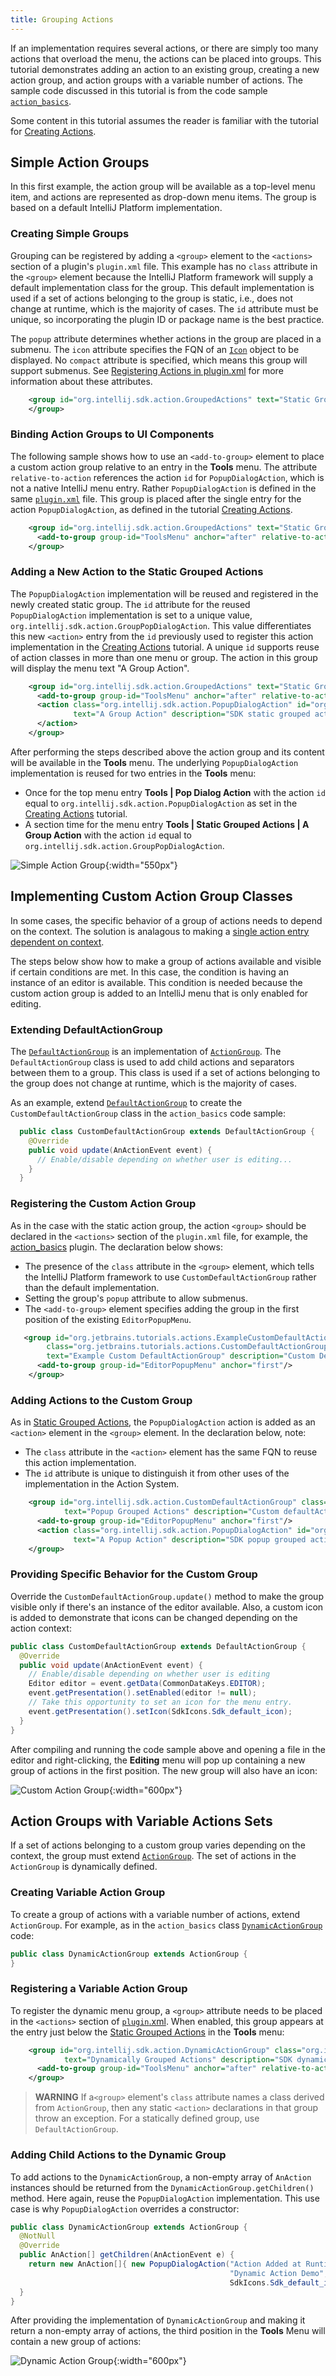 ```yaml
---
title: Grouping Actions
---
```

<!-- Copyright 2000-2020 JetBrains s.r.o. and other contributors. Use of this source code is governed by the Apache 2.0 license that can be found in the LICENSE file. -->

If an implementation requires several actions, or there are simply too many actions that overload the menu, the actions can be placed into groups.
This tutorial demonstrates adding an action to an existing group, creating a new action group, and action groups with a variable number of actions.
The sample code discussed in this tutorial is from the code sample [`action_basics`](https://github.com/JetBrains/intellij-sdk-docs/tree/master/code_samples/action_basics).

Some content in this tutorial assumes the reader is familiar with the tutorial for [Creating Actions](working_with_custom_actions.md).

## Simple Action Groups
In this first example, the action group will be available as a top-level menu item, and actions are represented as drop-down menu items.
The group is based on a default IntelliJ Platform implementation.

### Creating Simple Groups
Grouping can be registered by adding a `<group>` element to the `<actions>` section of a plugin's `plugin.xml` file.
This example has no `class` attribute in the `<group>` element because the IntelliJ Platform framework will supply a default implementation class for the group. 
This default implementation is used if a set of actions belonging to the group is static, i.e., does not change at runtime, which is the majority of cases.
The `id` attribute must be unique, so incorporating the plugin ID or package name is the best practice.

The `popup` attribute determines whether actions in the group are placed in a submenu.
The `icon` attribute specifies the FQN of an [`Icon`](/reference_guide/work_with_icons_and_images.md) object to be displayed.
No `compact` attribute is specified, which means this group will support submenus.
See [Registering Actions in plugin.xml](/basics/basic_action_system.md#registering-actions-in-pluginxml) for more information about these attributes.

```xml
    <group id="org.intellij.sdk.action.GroupedActions" text="Static Grouped Actions" popup="true" icon="SdkIcons.Sdk_default_icon">
    </group>
```

### Binding Action Groups to UI Components
The following sample shows how to use an `<add-to-group>` element to place a custom action group relative to an entry in the **Tools** menu. 
The attribute `relative-to-action` references the action `id` for `PopupDialogAction`, which is not a native IntelliJ menu entry. 
Rather `PopupDialogAction` is defined in the same [`plugin.xml`](https://github.com/JetBrains/intellij-sdk-docs/blob/master/code_samples/action_basics/src/main/resources/META-INF/plugin.xml) file.
This group is placed after the single entry for the action `PopupDialogAction`, as defined in the tutorial [Creating Actions](working_with_custom_actions.md#registering-an-action-with-the-new-action-form).

```xml
    <group id="org.intellij.sdk.action.GroupedActions" text="Static Grouped Actions" popup="true" icon="SdkIcons.Sdk_default_icon">
      <add-to-group group-id="ToolsMenu" anchor="after" relative-to-action="org.intellij.sdk.action.PopupDialogAction"/>
    </group>
```

### Adding a New Action to the Static Grouped Actions
The `PopupDialogAction` implementation will be reused and registered in the newly created static group. 
The `id` attribute for the reused `PopupDialogAction` implementation is set to a unique value, `org.intellij.sdk.action.GroupPopDialogAction`.
This value differentiates this new `<action>` entry from the `id` previously used to register this action implementation in the [Creating Actions](working_with_custom_actions.md#registering-an-action-with-the-new-action-form) tutorial. 
A unique `id` supports reuse of action classes in more than one menu or group.
The action in this group will display the menu text "A Group Action".

```xml
    <group id="org.intellij.sdk.action.GroupedActions" text="Static Grouped Actions" popup="true" icon="SdkIcons.Sdk_default_icon">
      <add-to-group group-id="ToolsMenu" anchor="after" relative-to-action="org.intellij.sdk.action.PopupDialogAction"/>
      <action class="org.intellij.sdk.action.PopupDialogAction" id="org.intellij.sdk.action.GroupPopDialogAction"
              text="A Group Action" description="SDK static grouped action example" icon="SdkIcons.Sdk_default_icon">
      </action>
    </group>
```

After performing the steps described above the action group and its content will be available in the **Tools** menu.
The underlying `PopupDialogAction` implementation is reused for two entries in the **Tools** menu:
* Once for the top menu entry **Tools \| Pop Dialog Action** with the action `id` equal to `org.intellij.sdk.action.PopupDialogAction` as set in the [Creating Actions](/tutorials/action_system/working_with_custom_actions.md#registering-an-action-with-the-new-action-form) tutorial.
* A section time for the menu entry **Tools \| Static Grouped Actions \| A Group Action** with the action `id` equal to `org.intellij.sdk.action.GroupPopDialogAction`.

![Simple Action Group](img/grouped_action.png){:width="550px"}
    
  
## Implementing Custom Action Group Classes
In some cases, the specific behavior of a group of actions needs to depend on the context.
The solution is analagous to making a [single action entry dependent on context](working_with_custom_actions.md#extending-the-update-method). 

The steps below show how to make a group of actions available and visible if certain conditions are met.
In this case, the condition is having an instance of an editor is available. 
This condition is needed because the custom action group is added to an IntelliJ menu that is only enabled for editing.

### Extending DefaultActionGroup
The [`DefaultActionGroup`](upsource:///platform/platform-api/src/com/intellij/openapi/actionSystem/DefaultActionGroup.java) is an implementation of [`ActionGroup`](upsource:///platform/editor-ui-api/src/com/intellij/openapi/actionSystem/ActionGroup.java).
The `DefaultActionGroup` class is used to add child actions and separators between them to a group.
This class is used if a set of actions belonging to the group does not change at runtime, which is the majority of cases.

As an example, extend [`DefaultActionGroup`](upsource:///platform/platform-api/src/com/intellij/openapi/actionSystem/DefaultActionGroup.java) 
to create the `CustomDefaultActionGroup` class in the `action_basics` code sample:

```java
  public class CustomDefaultActionGroup extends DefaultActionGroup {
    @Override
    public void update(AnActionEvent event) {
      // Enable/disable depending on whether user is editing...
    }
  }
```

### Registering the Custom Action Group
As in the case with the static action group, the action `<group>` should be declared in the `<actions>` section of the `plugin.xml` file, for example, the [action_basics](https://github.com/JetBrains/intellij-sdk-docs/blob/master/code_samples/action_basics/src/main/resources/META-INF/plugin.xml) plugin. 
The declaration below shows:
* The presence of the `class` attribute in the `<group>` element, which tells the IntelliJ Platform framework to use `CustomDefaultActionGroup` rather than the default implementation.
* Setting the group's `popup` attribute to allow submenus. 
* The `<add-to-group>` element specifies adding the group in the first position of the existing `EditorPopupMenu`.

```xml
   <group id="org.jetbrains.tutorials.actions.ExampleCustomDefaultActionGroup" 
        class="org.jetbrains.tutorials.actions.CustomDefaultActionGroup" popup="true"
        text="Example Custom DefaultActionGroup" description="Custom DefaultActionGroup Demo">
      <add-to-group group-id="EditorPopupMenu" anchor="first"/>
    </group>
```

### Adding Actions to the Custom Group
As in [Static Grouped Actions](#adding-a-new-action-to-the-static-grouped-actions), the `PopupDialogAction` action is added as an `<action>` element in the `<group>` element. 
In the declaration below, note:
  * The `class` attribute in the `<action>` element has the same FQN to reuse this action implementation.
  * The `id` attribute is unique to distinguish it from other uses of the implementation in the Action System.
   
```xml
    <group id="org.intellij.sdk.action.CustomDefaultActionGroup" class="org.intellij.sdk.action.CustomDefaultActionGroup" popup="true"
            text="Popup Grouped Actions" description="Custom defaultActionGroup demo" icon="SdkIcons.Sdk_default_icon">
      <add-to-group group-id="EditorPopupMenu" anchor="first"/>
      <action class="org.intellij.sdk.action.PopupDialogAction" id="org.intellij.sdk.action.CustomGroupedAction"
              text="A Popup Action" description="SDK popup grouped action example" icon="SdkIcons.Sdk_default_icon"/>
    </group>
```

### Providing Specific Behavior for the Custom Group
Override the `CustomDefaultActionGroup.update()` method to make the group visible only if there's an instance of the editor available. 
Also, a custom icon is added to demonstrate that icons can be changed depending on the action context:

```java
public class CustomDefaultActionGroup extends DefaultActionGroup {
  @Override
  public void update(AnActionEvent event) {
    // Enable/disable depending on whether user is editing
    Editor editor = event.getData(CommonDataKeys.EDITOR);
    event.getPresentation().setEnabled(editor != null);
    // Take this opportunity to set an icon for the menu entry.
    event.getPresentation().setIcon(SdkIcons.Sdk_default_icon);
  }
}
```

After compiling and running the code sample above and opening a file in the editor and right-clicking, the **Editing** menu will pop up containing a new group of actions in the first position. 
The new group will also have an icon:

![Custom Action Group](img/editor_popup_menu.png){:width="600px"}
  

## Action Groups with Variable Actions Sets
If a set of actions belonging to a custom group varies depending on the context, the group must extend [`ActionGroup`](upsource:///platform/editor-ui-api/src/com/intellij/openapi/actionSystem/ActionGroup.java).
The set of actions in the `ActionGroup` is dynamically defined.

### Creating Variable Action Group
To create a group of actions with a variable number of actions, extend `ActionGroup`.
For example, as in the `action_basics` class [`DynamicActionGroup`](https://github.com/JetBrains/intellij-sdk-docs/blob/master/code_samples/action_basics/src/main/java/org/intellij/sdk/action/DynamicActionGroup.java) code:

```java
public class DynamicActionGroup extends ActionGroup {
}
```

### Registering a Variable Action Group
To register the dynamic menu group, a `<group>` attribute needs to be placed in the `<actions>` section of [`plugin`.xml](https://github.com/JetBrains/intellij-sdk-docs/blob/master/code_samples/action_basics/src/main/resources/META-INF/plugin.xml).
When enabled, this group appears at the entry just below the [Static Grouped Actions](#binding-action-groups-to-ui-components) in the **Tools** menu:

```xml
    <group id="org.intellij.sdk.action.DynamicActionGroup" class="org.intellij.sdk.action.DynamicActionGroup" popup="true"
            text="Dynamically Grouped Actions" description="SDK dynamically grouped action example" icon="SdkIcons.Sdk_default_icon">
      <add-to-group group-id="ToolsMenu" anchor="after" relative-to-action="org.intellij.sdk.action.GroupedActions"/>
    </group>
```

> **WARNING** If a`<group>` element's `class` attribute names a class derived from `ActionGroup`, then any static `<action>` declarations in that group throw an exception. 
For a statically defined group, use `DefaultActionGroup`.

### Adding Child Actions to the Dynamic Group
To add actions to the `DynamicActionGroup`, a non-empty array of `AnAction` instances should be returned from the `DynamicActionGroup.getChildren()` method. 
Here again, reuse the `PopupDialogAction` implementation.
This use case is why `PopupDialogAction` overrides a constructor:

```java
public class DynamicActionGroup extends ActionGroup {
  @NotNull
  @Override
  public AnAction[] getChildren(AnActionEvent e) {
    return new AnAction[]{ new PopupDialogAction("Action Added at Runtime",
                                                 "Dynamic Action Demo",
                                                 SdkIcons.Sdk_default_icon) };
  }
}
```

After providing the implementation of `DynamicActionGroup` and making it return a non-empty array of actions, the third position in the **Tools** Menu will contain a new group of actions:

![Dynamic Action Group](img/dynamic_action_group.png){:width="600px"}
